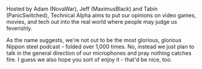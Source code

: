 Hosted by Adam (NovaWar), Jeff (MaximusBlack) and Tabin (PanicSwitched), Technical Alpha aims to put our opinions on video games, movies, and tech out into the real world where people may judge us feverishly.
 
As the name suggests, we're not out to be the most glorious, glorious Nippon steel podcast - folded over 1,000 times. No, instead we just plan to talk in the general direction of our microphones and pray nothing catches fire. I guess we also hope you sort of enjoy it - that'd be nice, too.